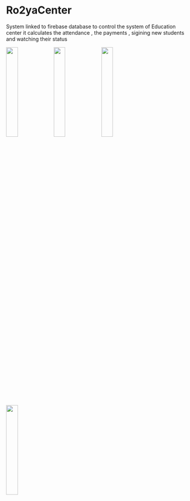# Ro2yaCenter
  System linked to firebase database to control the system of Education center
  it calculates the attendance , the payments , sigining new students and watching their status

<img src="https://drive.google.com/uc?export=download&id=1CYr_sG7Fi1JCJLmTTsYp09dS68BhwICq" width="25%" height="25%"/> <img src="https://drive.google.com/uc?export=download&id=1W83RKUjnUj_sJKutm23yHwcnx1Xfzz9W" width="25%" height="25%"/> <img src="https://drive.google.com/uc?export=download&id=1Lci9W4E014c9jeZkx42m-faySnF-U_cG" width="25%" height="25%"/> <img src="https://drive.google.com/uc?export=download&id=1ieqoKKn9t5bJhkMBc3Oz32TZYM1EL3ok" width="25%" height="25%"/>

